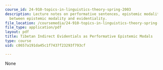 ```yaml
---
course_id: 24-910-topics-in-linguistics-theory-spring-2003
description: Lecture notes on performative sentences, epistemic modality, and connections
  between epistemic modality and evidentiality.
file_location: /coursemedia/24-910-topics-in-linguistics-theory-spring-2003/c8657a191da45c1f7437f23293f793cf_3_epistemicperformative.pdf
file_type: application/pdf
layout: pdf
title: Tibetan Indirect Evidentials as Performative Epistemic Modals
type: course
uid: c8657a191da45c1f7437f23293f793cf

---
```

None